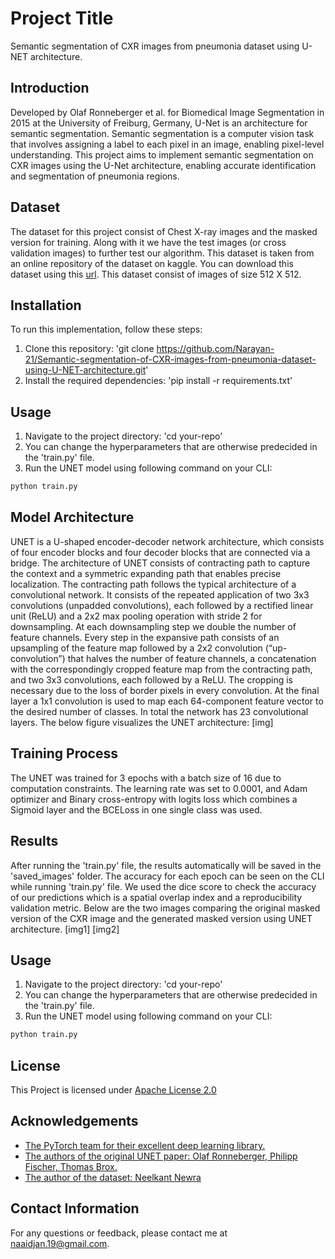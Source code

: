 
# Project Title

Semantic segmentation of CXR images from pneumonia dataset using U-NET architecture.


## Introduction

Developed by Olaf Ronneberger et al. for Biomedical Image Segmentation in 2015 at the University of Freiburg, Germany, U-Net is an architecture for semantic segmentation. Semantic segmentation is a computer vision task that involves assigning a label to each pixel in an image, enabling pixel-level understanding. This project aims to implement semantic segmentation on CXR images using the U-Net architecture, enabling accurate identification and segmentation of pneumonia regions.
## Dataset
The dataset for this project consist of Chest X-ray images and the masked version for training. Along with it we have the test images (or cross validation images) to further test our algorithm. This dataset is taken from an online repository of the dataset on kaggle. You can download this dataset using this [url]('https://www.kaggle.com/datasets/newra008/chest-segmentation-image?resource=download'). This dataset consist of images of size 512 X 512.
## Installation
To run this implementation, follow these steps:
1. Clone this repository: 'git clone https://github.com/Narayan-21/Semantic-segmentation-of-CXR-images-from-pneumonia-dataset-using-U-NET-architecture.git'
2. Install the required dependencies: 'pip install -r requirements.txt'
## Usage
1. Navigate to the project directory: 'cd your-repo'
2. You can change the hyperparameters that are otherwise predecided in the 'train.py' file.
3. Run the UNET model using following command on your CLI: 
```python
python train.py
```
## Model Architecture

UNET is a U-shaped encoder-decoder network architecture, which consists of four encoder blocks and four decoder blocks that are connected via a bridge. The architecture of UNET consists of contracting path to capture the context and a symmetric expanding path that enables precise localization. The contracting path follows the typical architecture of a convolutional network. It consists of the repeated application of two 3x3 convolutions (unpadded convolutions), each followed by a rectified linear unit (ReLU) and a 2x2 max pooling operation with stride 2 for downsampling. At each downsampling step we double the number of feature channels. Every step in the expansive path consists of an upsampling of the feature map followed by a 2x2 convolution (“up-convolution”) that halves the number of feature channels, a concatenation with the correspondingly cropped feature map from the contracting path, and two 3x3 convolutions, each followed by a ReLU. The cropping is necessary due to the loss of border pixels in every convolution. At the final layer a 1x1 convolution is used to map each 64-component feature vector to the desired number of classes. In total the network has 23 convolutional layers.
The below figure visualizes the UNET architecture:
[img]
## Training Process
The UNET was trained for 3 epochs with a batch size of 16 due to computation constraints. The learning rate was set to 0.0001, and Adam optimizer and Binary cross-entropy with logits loss which combines a Sigmoid layer and the BCELoss in one single class was used.
## Results
After running the 'train.py' file, the results automatically will be saved in the 'saved_images' folder. The accuracy for each epoch can be seen on the CLI while running 'train.py' file. We used the dice score to check the accuracy of our predictions which is a spatial overlap index and a reproducibility validation metric. 
Below are the two images comparing the original masked version of the CXR image and the generated masked version using UNET architecture.
[img1]
[img2]
## Usage
1. Navigate to the project directory: 'cd your-repo'
2. You can change the hyperparameters that are otherwise predecided in the 'train.py' file.
3. Run the UNET model using following command on your CLI: 
```python
python train.py
```
## License
This Project is licensed under [Apache License 2.0](https://choosealicense.com/licenses/apache-2.0/)
## Acknowledgements

 - [The PyTorch team for their excellent deep learning library.](https://pytorch.org/)
 - [The authors of the original UNET paper: Olaf Ronneberger, Philipp Fischer, Thomas Brox.](https://arxiv.org/pdf/1505.04597.pdf)
 - [The author of the dataset: Neelkant Newra](https://www.kaggle.com/datasets/newra008/chest-segmentation-image?resource=download)
## Contact Information
For any questions or feedback, please contact me at naaidjan.19@gmail.com.